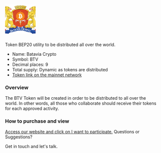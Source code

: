 # <img src="Logo/logo.png" alt="BTV" width="100px">

Token BEP20 utility to be distributed all over the world.

- Name: Batavia Crypto
- Symbol: BTV
- Decimal places: 9
- Total supply: Dynamic as tokens are distributed
- [Token link on the mainnet network](https://bscscan.com/token/0x4abDF364A9aDa13c600498cAdf4f1a187C695Dc9)

### Overview

The BTV Token will be created in order to be distributed to all over the world. In other words, all those who collaborate should receive their tokens for each approved activity.

### How to purchase and view

[Access our website and click on I want to participate.](https://forsagedoge.com/)
Questions or Suggestions?

Get in touch and let's talk.

